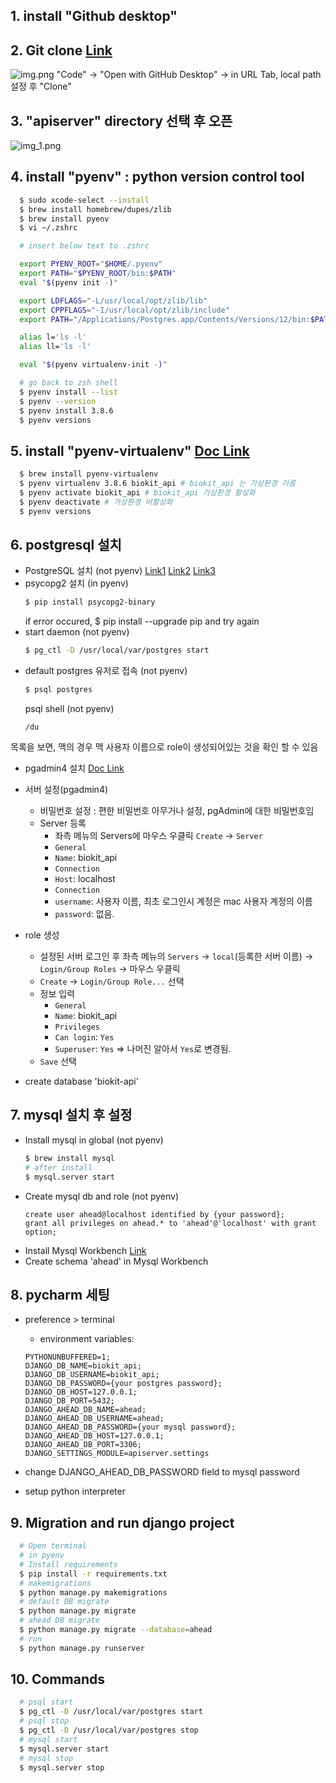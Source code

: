 ## 1. install "Github desktop"
   

## 2. Git clone [Link](https://github.com/FitpetKorea/fitpet-biokit-apiserver)
![img.png](img.png)
   "Code" -> "Open with GitHub Desktop" -> in URL Tab, local path 설정 후 "Clone"
   
## 3. "apiserver" directory 선택 후 오픈
![img_1.png](img_1.png)

## 4. install "pyenv" : python version control tool
  ```zsh
    $ sudo xcode-select --install
    $ brew install homebrew/dupes/zlib
    $ brew install pyenv
    $ vi ~/.zshrc

    # insert below text to .zshrc

    export PYENV_ROOT="$HOME/.pyenv"
    export PATH="$PYENV_ROOT/bin:$PATH"
    eval "$(pyenv init -)"

    export LDFLAGS="-L/usr/local/opt/zlib/lib"
    export CPPFLAGS="-I/usr/local/opt/zlib/include"
    export PATH="/Applications/Postgres.app/Contents/Versions/12/bin:$PATH"

    alias l='ls -l'
    alias ll='ls -l'

    eval "$(pyenv virtualenv-init -)"

    # go back to zsh shell
    $ pyenv install --list
    $ pyenv --version
    $ pyenv install 3.8.6
    $ pyenv versions
  ```

## 5. install "pyenv-virtualenv" [Doc Link](http://taewan.kim/post/python_virtual_env/)
  ```zsh
    $ brew install pyenv-virtualenv
    $ pyenv virtualenv 3.8.6 biokit_api # biokit_api 는 가상환경 이름
    $ pyenv activate biokit_api # biokit_api 가상환경 활성화
    $ pyenv deactivate # 가상환경 비활성화
    $ pyenv versions
  ```
## 6. postgresql 설치
- PostgreSQL 설치 (not pyenv) [Link1](https://jinmay.github.io/2019/02/16/postgresql/how-to-install-psql-on-mac/)
[Link2](https://neulpeumbomin.tistory.com/9)
[Link3](https://www.codementor.io/@engineerapart/getting-started-with-postgresql-on-mac-osx-are8jcopb)
- psycopg2 설치 (in pyenv)
  ```zsh
  $ pip install psycopg2-binary
  ```
  if error occured, $ pip install --upgrade pip and try again
- start daemon (not pyenv)
  ```zsh
  $ pg_ctl -D /usr/local/var/postgres start
  ```
- default postgres 유저로 접속 (not pyenv)
  ```zsh
  $ psql postgres
  ```
  psql shell (not pyenv)
  ```postgresql
  /du
  ```
목록을 보면, 맥의 경우 맥 사용자 이름으로 role이 생성되어있는 것을 확인 할 수 있음

- pgadmin4 설치 [Doc Link](https://www.pgadmin.org/download/pgadmin-4-macos/)
- 서버 설정(pgadmin4)
  - 비밀번호 설정 : 편한 비밀번호 아무거나 설정, pgAdmin에 대한 비밀번호임
   - Server 등록
     - 좌측 메뉴의 Servers에 마우스 우클릭 `Create` -> `Server`
     - `General`
     - `Name`: biokit_api
     - `Connection`
     - `Host`: localhost
     - `Connection`
     - `username`: 사용자 이름, 최초 로그인시 계정은 mac 사용자 계정의 이름
     - `password`: 없음.

- role 생성
  - 설정된 서버 로그인 후 좌측 메뉴의 `Servers` -> `local`(등록한 서버 이름) -> `Login/Group Roles` -> 마우스 우클릭 
  - `Create` -> `Login/Group Role...` 선택
  - 정보 입력
    - `General`
    - `Name`: biokit_api
    - `Privileges`
    - `Can login`: `Yes`
    - `Superuser`: `Yes` => 나머진 알아서 `Yes`로 변경됨.
  - `Save` 선택

- create database 'biokit-api'

## 7. mysql 설치 후 설정
- Install mysql in global (not pyenv)
    ```zsh
    $ brew install mysql
    # after install
    $ mysql.server start
    ```
- Create mysql db and role (not pyenv)
    ```mysql
    create user ahead@localhost identified by {your password};
    grant all privileges on ahead.* to 'ahead'@'localhost' with grant option;
    ```
- Install Mysql Workbench
[Link](https://dev.mysql.com/downloads/workbench/)
- Create schema 'ahead' in Mysql Workbench

## 8. pycharm 세팅
  - preference > terminal
    - environment variables: 
    ```
    PYTHONUNBUFFERED=1;
    DJANGO_DB_NAME=biokit_api;
    DJANGO_DB_USERNAME=biokit_api;
    DJANGO_DB_PASSWORD={your postgres password};
    DJANGO_DB_HOST=127.0.0.1;
    DJANGO_DB_PORT=5432;
    DJANGO_AHEAD_DB_NAME=ahead;
    DJANGO_AHEAD_DB_USERNAME=ahead;
    DJANGO_AHEAD_DB_PASSWORD={your mysql password};
    DJANGO_AHEAD_DB_HOST=127.0.0.1;
    DJANGO_AHEAD_DB_PORT=3306;
    DJANGO_SETTINGS_MODULE=apiserver.settings
    ```

- change DJANGO_AHEAD_DB_PASSWORD field to mysql password

- setup python interpreter

## 9. Migration and run django project
  ```zsh
    # Open terminal
    # in pyenv
    # Install requirements
    $ pip install -r requirements.txt
    # makemigrations 
    $ python manage.py makemigrations
    # default DB migrate
    $ python manage.py migrate
    # ahead DB migrate
    $ python manage.py migrate --database=ahead
    # run
    $ python manage.py runserver
  ```

## 10. Commands
  ```zsh
    # psql start
    $ pg_ctl -D /usr/local/var/postgres start
    # psql stop
    $ pg_ctl -D /usr/local/var/postgres stop
    # mysql start
    $ mysql.server start
    # mysql stop
    $ mysql.server stop
  ```


